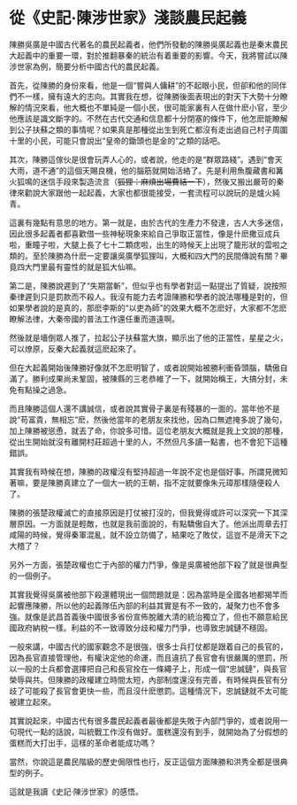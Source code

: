 # 從《史記·陳涉世家》淺談農民起義

陳勝吳廣是中國古代著名的農民起義者，他們所發動的陳勝吳廣起義也是秦末農民大起義中的重要一環，對於推翻暴秦的統治有着重要的影響。今天，我將嘗試以陳涉世家為例，簡要分析中國古代的農民起義。

首先，從陳勝的身份來看，他是一個“嘗與人傭耕”的不起眼小民，但卻和他的同伴們不一樣，擁有遠大的志向。其實我在想，從陳勝後面表現出的對天下大勢十分瞭解的情況來看，他大概也不單純是一個小民，很可能家裏有人在做什麽小官，至少他應該是識文斷字的。不然在古代交通和信息都十分閉塞的條件下，他怎麽能瞭解到公子扶蘇之類的事情呢？如果真是那種從出生到死亡都沒有走出過自己村子周圍十里的小民，可能只會說出“皇帝的鋤頭也是金的”之類的話吧。

其次，陳勝這傢伙是很會玩弄人心的，或者說，他走的是“群眾路綫”。遇到“會天大雨，道不通”的這個天賜良機，他的腦筋就開始活絡了。先是利用魚腹藏書和篝火狐鳴的迷信手段來製造流言（<del>狐狸：麻煩出場費結一下</del>），然後又搬出嚴苛的秦律來勸說大家跟他一起起義，大家也都很能接受，一套流程可以說玩的是爐火純青。

這裏有幾點有意思的地方。第一就是，由於古代的生產力不發達，古人大多迷信，因此很多起義者都喜歡借一些神秘現象來給自己爭取正當性，像是什麽撒豆成兵啦，重瞳子啦，大腿上長了七十二顆痣啦，出生的時候天上出現了籠形狀的雲啦之類的。至於陳勝為什麽一定要讓吳廣學狐狸叫，大概和四大門的民間傳說有關？畢竟四大門里最有靈性的就是狐大仙嘛。

第二是，陳勝說遲到了“失期當斬”，但似乎也有學者對這一點提出了質疑，說按照秦律遲到只是罰款而不殺人。我沒有能力去考證陳勝和學者的說法哪種是對的，但如果學者說的是真的，那麽李斯的“以吏為師”的效果大概不怎麽好，大家都不怎麽瞭解法律，大秦帝國的普法工作還任重而道遠啊。

然後就是墻倒眾人推了，拉起公子扶蘇當大旗，顯示出了他的正當性，星星之火，可以燎原，反秦大起義就這麽起來了。

但在大起義開始後陳勝好像就不怎麽明智了，或者說開始被勝利衝昏頭腦，驕傲自滿了。勝利成果尚未鞏固，被陳縣的三老恭維了一下，就開始稱王，大搞分封，未免有點操之過急。

而且陳勝這個人還不講誠信，或者說其實骨子裏是有殘暴的一面的。當年他不是說“苟富貴，無相忘”麽，然後他當年的老朋友來找他，因為口無遮掩多說了幾句，加上陳勝被慫恿，就丟了命，你說多可惜。這位老朋友大概就是我上文說的那種，從出生開始就沒有離開村莊超過十里的人，不然但凡多讀一點書，也不會犯下這種錯誤。

其實我有時候在想，陳勝的政權沒有堅持超過一年說不定也是個好事。所謂見微知著嘛，要是陳勝真建立了一個大一統的王朝，指不定就要像朱元璋那樣隨便殺人了。

陳勝的張楚政權滅亡的直接原因是打仗被打沒的，但我覺得或許可以深究一下其深層原因。一方面就是輕敵，也就是我前面說的，有點驕傲自大了。他派出周章去打咸陽的時候，覺得秦軍混亂，就不設立防備了，結果吃了敗仗，這豈不是滑天下之大稽了？

另外一方面，張楚政權也亡于內部的權力鬥爭，像是吳廣被他部下殺了就是很典型的一個例子。

其實我覺得吳廣被他部下殺還體現出一個問題就是：因為當時是全國各地都揭竿而起響應陳勝，所以他的起義隊伍內部的利益其實是有不一致的，凝聚力也不會多強。就像是武昌首義後中國很多省份宣佈脫離大清的統治獨立了，但也不願意給民國政府納稅一樣。利益的不一致導致分歧和權力鬥爭，也導致忠誠鏈不穩固。

一般來講，中國古代的國家觀念不是很強，很多士兵打仗都是跟着自己的長官的，因為長官直接管理他，有權決定他的命運，而且違抗了長官會有很嚴厲的懲罰，所以一般的士兵都會選擇把自己和長官拴在一條繩子上，形成一個“忠誠鏈”，與長官榮辱與共。但陳勝的政權建立時間太短，內部制度還沒有完善，有時候與長官有分歧了可能殺了長官會更快一些，而且沒什麽懲罰。這種情況下，忠誠鏈就不太可能被建立起來。

其實說起來，中國古代有很多農民起義者最後都是失敗于內部鬥爭的，或者說用一句現代一點的話說，叫統戰工作沒有做好。蛋糕還沒有到手，就開始為了分假想的蛋糕而大打出手，這樣的革命者能成功嗎？

當然，你說這是農民階級的歷史侷限性也行，反正這個方面陳勝和洪秀全都是很典型的例子。

這就是我讀《史記·陳涉世家》的感悟。

